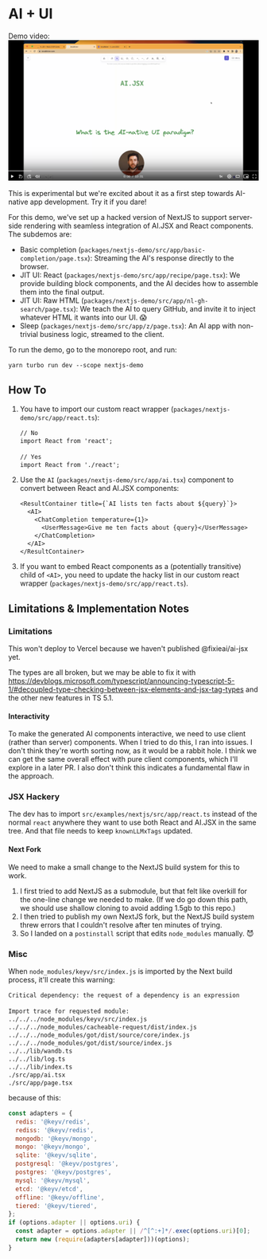 # AI + UI

Demo video: [![Loom video](../../docs/loom.png)](https://www.loom.com/share/79ca3706839049a2beaf70f75950f86f)

This is experimental but we're excited about it as a first step towards AI-native app development. Try it if you dare!

For this demo, we've set up a hacked version of NextJS to support server-side rendering with seamless integration of AI.JSX and React components. The subdemos are:

- Basic completion (`packages/nextjs-demo/src/app/basic-completion/page.tsx`): Streaming the AI's response directly to the browser.
- JIT UI: React (`packages/nextjs-demo/src/app/recipe/page.tsx`): We provide building block components, and the AI decides how to assemble them into the final output.
- JIT UI: Raw HTML (`packages/nextjs-demo/src/app/nl-gh-search/page.tsx`): We teach the AI to query GitHub, and invite it to inject whatever HTML it wants into our UI. 😱
- Sleep (`packages/nextjs-demo/src/app/z/page.tsx`): An AI app with non-trivial business logic, streamed to the client.

To run the demo, go to the monorepo root, and run:

```
yarn turbo run dev --scope nextjs-demo
```

## How To

1. You have to import our custom react wrapper (`packages/nextjs-demo/src/app/react.ts`):

   ```tsx
   // No
   import React from 'react';

   // Yes
   import React from './react';
   ```

1. Use the `AI` (`packages/nextjs-demo/src/app/ai.tsx`) component to convert between React and AI.JSX components:
   ```tsx
   <ResultContainer title={`AI lists ten facts about ${query}`}>
     <AI>
       <ChatCompletion temperature={1}>
         <UserMessage>Give me ten facts about {query}</UserMessage>
       </ChatCompletion>
     </AI>
   </ResultContainer>
   ```
1. If you want to embed React components as a (potentially transitive) child of `<AI>`, you need to update the hacky list in our custom react wrapper (`packages/nextjs-demo/src/app/react.ts`).

## Limitations & Implementation Notes

### Limitations

This won't deploy to Vercel because we haven't published @fixieai/ai-jsx yet.

The types are all broken, but we may be able to fix it with https://devblogs.microsoft.com/typescript/announcing-typescript-5-1/#decoupled-type-checking-between-jsx-elements-and-jsx-tag-types and the other new features in TS 5.1.

#### Interactivity

To make the generated AI components interactive, we need to use client (rather than server) components. When I tried to do this, I ran into issues. I don't think they're worth sorting now, as it would be a rabbit hole. I think we can get the same overall effect with pure client components, which I'll explore in a later PR. I also don't think this indicates a fundamental flaw in the approach.

### JSX Hackery

The dev has to import `src/examples/nextjs/src/app/react.ts` instead of the normal `react` anywhere they want to use both React and AI.JSX in the same tree. And that file needs to keep `knownLLMxTags` updated.

#### Next Fork

We need to make a small change to the NextJS build system for this to work.

1. I first tried to add NextJS as a submodule, but that felt like overkill for the one-line change we needed to make. (If we do go down this path, we should use shallow cloning to avoid adding 1.5gb to this repo.)
1. I then tried to publish my own NextJS fork, but the NextJS build system threw errors that I couldn't resolve after ten minutes of trying.
1. So I landed on a `postinstall` script that edits `node_modules` manually. 😈

### Misc

When `node_modules/keyv/src/index.js` is imported by the Next build process, it'll create this warning:

```
Critical dependency: the request of a dependency is an expression

Import trace for requested module:
../../../node_modules/keyv/src/index.js
../../../node_modules/cacheable-request/dist/index.js
../../../node_modules/got/dist/source/core/index.js
../../../node_modules/got/dist/source/index.js
../../lib/wandb.ts
../../lib/log.ts
../../lib/index.ts
./src/app/ai.tsx
./src/app/page.tsx
```

because of this:

```js
const adapters = {
  redis: '@keyv/redis',
  rediss: '@keyv/redis',
  mongodb: '@keyv/mongo',
  mongo: '@keyv/mongo',
  sqlite: '@keyv/sqlite',
  postgresql: '@keyv/postgres',
  postgres: '@keyv/postgres',
  mysql: '@keyv/mysql',
  etcd: '@keyv/etcd',
  offline: '@keyv/offline',
  tiered: '@keyv/tiered',
};
if (options.adapter || options.uri) {
  const adapter = options.adapter || /^[^:+]*/.exec(options.uri)[0];
  return new (require(adapters[adapter]))(options);
}
```
